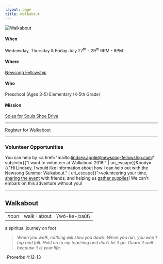 ```yaml
---
layout: page
title: Walkabout
---
```


<img alt="Walkabout" src="{{ site.baseurl }}/assets/walkabout.png" />

#### When

Wednesday, Thursday & Friday
July 27<sup>th</sup> - 29<sup>th</sup>
6PM - 8PM

#### Where

<a href="https://www.google.com/maps/place/Newsong+Fellowship+Church/@38.8120508,-89.9581708,15z/data=!4m2!3m1!1s0x0:0xb5a515f369154b7c?sa=X&ved=0ahUKEwjlyJCV46fNAhVIRFIKHQPbDO0Q_BIIcTAN">Newsong Fellowship</a>

#### Who

Preschool (Ages 3-5)
Elementary (K-5th Grade)

#### Mission

<a href="https://drive.google.com/file/d/0B5P7bX-UDZgUUEhQai1EeVFaUlE/view?usp=sharing">Soles for Souls Shoe Drive</a>

---

<a href="https://docs.google.com/forms/d/122mJWr0BIPdliTkb-VPRs9J3Dsdz6MxBuhj8qafg1gg/viewform" class="btn--blue btn--l w100">Register for Walkabout</a>

---

### Volunteer Opportunities
You can help by <a href="mailto:lindsey.apple@newsong-fellowship.com?subject={{"I want to volunteer at Walkabout 2016!" | uri_escape}}&body={{"Hi Lindsey, I would like information about how I can help out with the Newsong Summer Walkabout." | uri_escape}}">volunteering your time</a>, <a href="https://www.facebook.com/events/1072448206168994/">sharing the event</a> with friends, and helping us <a href="https://docs.google.com/spreadsheets/d/1Q8k9nGmzf4rACudmuR31kErXiVjeJCcVX8crYWzEbo4/edit?usp=sharing">gather supplies</a>! We can't embark on this adventure without you!

---

<h2 class="txt--center m0">Walkabout</h2>
<table class="definition">
  <tr>
    <td><em>noun</em></td>
    <td>walk · about</td>
    <td>\ˈwȯ-kə-ˌbau̇t\</td>
  </tr>
</table>
<p class="txt--center txt--large">a spiritual journey on foot</p>

>*When you walk, nothing will slow you down. When you run, you won't trip and fall. Hold on to my teaching and don't let it go. Guard it well because it is your life.*
<p class="txt--right m0">-Proverbs 4:12-13</p>

